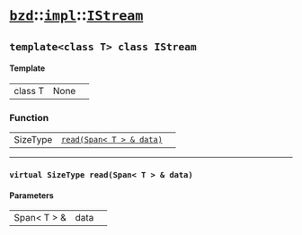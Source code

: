 # [`bzd`](../../../index.md)::[`impl`](../../index.md)::[`IStream`](../index.md)

## `template<class T> class IStream`

#### Template
||||
|---:|:---|:---|
|class T|None||
### Function
||||
|---:|:---|:---|
|SizeType|[`read(Span< T > & data)`](./index.md)||
------
### `virtual SizeType read(Span< T > & data)`

#### Parameters
||||
|---:|:---|:---|
|Span< T > &|data||
